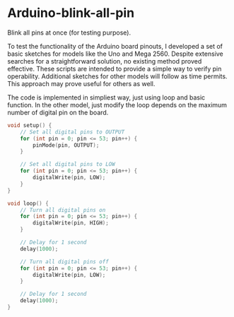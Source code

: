 # Arduino-blink-all-pin
Blink all pins at once (for testing purpose).

To test the functionality of the Arduino board pinouts, I developed a set of basic sketches for models like the Uno and Mega 2560. Despite extensive searches for a straightforward solution, no existing method proved effective. These scripts are intended to provide a simple way to verify pin operability. Additional sketches for other models will follow as time permits. This approach may prove useful for others as well.

The code is implemented in simpliest way, just using loop and basic function. In the other model, just modify the loop depends on the maximum number of digital pin on the board.
```c++
void setup() {
    // Set all digital pins to OUTPUT
    for (int pin = 0; pin <= 53; pin++) {
        pinMode(pin, OUTPUT);
    }

    // Set all digital pins to LOW 
    for (int pin = 0; pin <= 53; pin++) {
        digitalWrite(pin, LOW);
    }
}

void loop() {
    // Turn all digital pins on
    for (int pin = 0; pin <= 53; pin++) {
        digitalWrite(pin, HIGH);
    }

    // Delay for 1 second
    delay(1000);

    // Turn all digital pins off
    for (int pin = 0; pin <= 53; pin++) {
        digitalWrite(pin, LOW);
    }

    // Delay for 1 second
    delay(1000);
}

```
